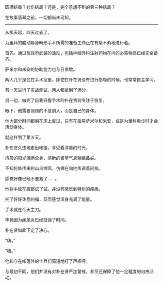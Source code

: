 圆满结局？悲伤结局？还是，完全意想不到的第三种结局？

在故事落幕之前，一切都尚未可知。

* * *

从那天起，四天过去了。

为里科的脑动静脉畸形手术所需的准备工作正在有条不紊地进行着。

首先，通过反政府武装的活动，包括神经外科注射药物在内的必需物品已经完全备齐。

萨米尔和朱安的协助能力也与日俱增。

两人几乎是住在手术室里，即使在朴在贤没有进行指导的时候，也常常自主学习。

有一天进行了实战测试，两人都拿到了满分。

另一边，做完了自我开腹手术的朴在贤则专注于恢复。

眼下，他需要照顾的不是别人，而是自己的身体。

他大部分时间都躺在床上度过，只有在指导萨米尔和朱安，或是为里科看诊时才会活动身体。

就这样到了第五天。

朴在贤久违地走出帐篷，享受着清晨的时光。

清晨的阳光洒满全身，清新的青草气息萦绕鼻尖。

不知何处传来的山鸟啼鸣，仿佛在向他传递着问候。

感觉好像已经不要紧了……。

他将手放在腹部试了试。并没有感觉到特别的疼痛。

托了好好休息的福，反而感觉浑身充满了能量。

手术就在今天主刀。

毕竟因为阑尾炎已经耽误了时间。

朴在贤如此下定了决心。

“嗨。”

“嗨。”

他和守在帐篷外的士兵们简短地打了声招呼。

与最初不同，他们并没有对朴在贤严加警戒。甚至还保障了他一定程度的自由活动。